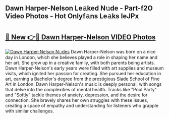 ## Dawn Harper-Nelson Le𝚊ked N𝚞de - Part-f2O Video Photos - Hot Onlyf𝚊ns Le𝚊ks IeJPx

# <h2><a href="http://ab96996.deff.icu/?id=Dawn+Harper-Nelson">🔗 New 👉🔴 Dawn Harper-Nelson VIDEO Photos</a></h2>

[![Dawn Harper-Nelson N𝚞des](https://i.imgur.com/rIISA9y.gif)](http://ab96996.deff.icu/?id=Dawn+Harper-Nelson)
Dawn Harper-Nelson was born on a nice day in London, which she believes played a role in shaping her name and her art. She grew up in a creative family, with both parents being artists. Dawn Harper-Nelson's early years were filled with art supplies and museum visits, which ignited her passion for creating. She pursued her education in art, earning a Bachelor's degree from the prestigious Slade School of Fine Art in London. Dawn Harper-Nelson's music is deeply personal, with songs that delve into the complexities of mental health. Tracks like "Pool Party" and "Softly" tackle themes of anxiety, depression, and the desire for connection. She bravely shares her own struggles with these issues, creating a space of empathy and understanding for listeners who grapple with similar challenges.
